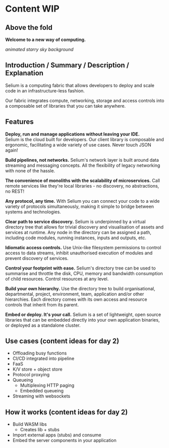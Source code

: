 # Content WIP

## Above the fold

**Welcome to a new way of computing.**

_animated starry sky background_

## Introduction / Summary / Description / Explanation

Selium is a computing fabric that allows developers to deploy and scale code in an infrastructure-less fashion.

Our fabric integrates compute, networking, storage and access controls into a composable set of libraries that you can take anywhere.

## Features

**Deploy, run and manage applications without leaving your IDE.**<br>
Selium is the cloud built for developers. Our client library is composable and ergonomic, facilitating a wide variety of use cases. Never touch JSON again!

**Build pipelines, not networks.**
Selium's network layer is built around data streaming and messaging concepts. All the flexibility of legacy networking with none of the hassle.

**The convenience of monoliths with the scalability of microservices.**
Call remote services like they're local libraries - no discovery, no abstractions, no REST!

**Any protocol, any time.**
With Selium you can connect your code to a wide variety of protocols simultaneously, making it simple to bridge between systems and technologies.

**Clear path to service discovery.**
Selium is underpinned by a virtual directory tree that allows for trivial discovery and visualisation of assets and services at runtime. Any node in the directory can be assigned a path, including code modules, running instances, inputs and outputs, etc.

**Idiomatic access controls.**
Use Unix-like filesystem permissions to control access to data streams, inhibit unauthorised execution of modules and prevent discovery of services.

**Control your footprint with ease.**
Selium's directory tree can be used to summarise and throttle the disk, CPU, memory and bandwidth consumption of child resources. Control resources at any level.

**Build your own hierarchy.**
Use the directory tree to build organisational, departmental, project, environment, team, application and/or other hierarchies. Each directory comes with its own access and resource controls that inherit from its parent.

**Embed or deploy. It's your call.**
Selium is a set of lightweight, open source libraries that can be embedded directly into your own application binaries, or deployed as a standalone cluster.

## Use cases (content ideas for day 2)

- Offloading busy functions
- CI/CD integrated into pipeline
- FaaS
- K/V store + object store
- Protocol proxying
- Queueing
    - Multiplexing HTTP paging
    - Embedded queueing
- Streaming with websockets

## How it works (content ideas for day 2)

- Build WASM libs
    - Creates lib + stubs
- Import  external apps (stubs) and consume
- Embed the server components in your application
